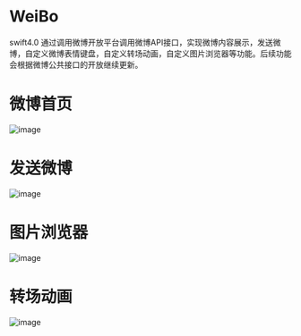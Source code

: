 # WeiBo
swift4.0 通过调用微博开放平台调用微博API接口，实现微博内容展示，发送微博，自定义微博表情键盘，自定义转场动画，自定义图片浏览器等功能。后续功能会根据微博公共接口的开放继续更新。


# 微博首页 
 ![image](https://github.com/348446059/WeiBo/blob/master/DS11WB/DS11WB/Classes/screenshots/1.jpg)
# 发送微博 
 ![image](https://github.com/348446059/WeiBo/blob/master/DS11WB/DS11WB/Classes/screenshots/3.jpg)
# 图片浏览器
 ![image](https://github.com/348446059/WeiBo/blob/master/DS11WB/DS11WB/Classes/screenshots/2.jpg)
# 转场动画 
 ![image](https://github.com/348446059/WeiBo/blob/master/DS11WB/DS11WB/Classes/screenshots/4.jpg)
